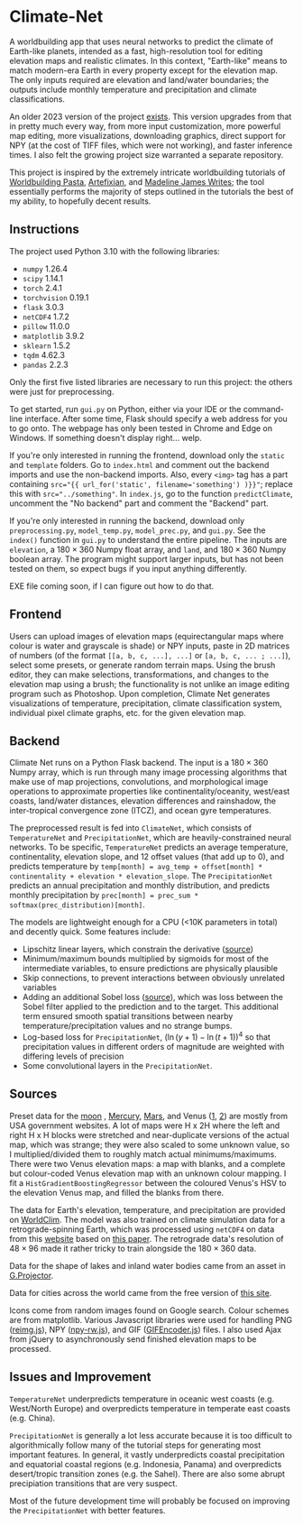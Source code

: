 # Climate-Net

A worldbuilding app that uses neural networks to predict the climate of Earth-like planets, intended as a fast, high-resolution tool for editing elevation maps and realistic climates. In this context, "Earth-like" means to match modern-era Earth in every property except for the elevation map. The only inputs required are elevation and land/water boundaries; the outputs include monthly temperature and precipitation and climate classifications.

An older 2023 version of the project [exists](https://github.com/tirangol/Projects/tree/main/climate%20net). This version upgrades from that in pretty much every way, from more input customization, more powerful map editing, more visualizations, downloading graphics, direct support for NPY (at the cost of TIFF files, which were not working), and faster inference times. I also felt the growing project size warranted a separate repository.

This project is inspired by the extremely intricate worldbuilding tutorials of [Worldbuilding Pasta](https://worldbuildingpasta.blogspot.com/p/blog-page.html), [Artefixian](https://www.youtube.com/playlist?list=PLduA6tsl3gyiX9fFJHi9qqq4RWx-dIcxO), and [Madeline James Writes](https://www.youtube.com/playlist?list=PLmhjHG1F7VXkkH4fG_t3WuZaikiQRJaHJ); the tool essentially performs the majority of steps outlined in the tutorials the best of my ability, to hopefully decent results. 


## Instructions
 
The project used Python 3.10 with the following libraries:

- `numpy` 1.26.4
- `scipy` 1.14.1
- `torch` 2.4.1
- `torchvision` 0.19.1
- `flask`  3.0.3
- `netCDF4` 1.7.2
- `pillow` 11.0.0
- `matplotlib` 3.9.2
- `sklearn` 1.5.2
- `tqdm` 4.62.3
- `pandas` 2.2.3

Only the first five listed libraries are necessary to run this project: the others were just for preprocessing.

To get started, run `gui.py` on Python, either via your IDE or the command-line interface. After some time, Flask should specify a web address for you to go onto. The webpage has only been tested in Chrome and Edge on Windows. If something doesn't display right... welp.

If you're only interested in running the frontend, download only the `static` and `template` folders. Go to `index.html` and comment out the backend imports and use the non-backend imports. Also, every `<img>` tag has a part containing `src="{{ url_for('static', filename='something') )}}"`; replace this with `src="../something"`. In `index.js`, go to the function `predictClimate`, uncomment the "No backend" part and comment the "Backend" part.

If you're only interested in running the backend, download only `preprocessing.py`, `model_temp.py`, `model_prec.py`, and `gui.py`. See the `index()` function in `gui.py` to understand the entire pipeline. The inputs are `elevation`, a $180 \times 360$ Numpy float array, and `land`, and $180 \times 360$ Numpy boolean array. The program might support larger inputs, but has not been tested on them, so expect bugs if you input anything differently.

EXE file coming soon, if I can figure out how to do that.


## Frontend

Users can upload images of elevation maps (equirectangular maps where colour is water and grayscale is shade) or NPY inputs, paste in 2D matrices of numbers (of the format `[[a, b, c, ...], ...]` or `[a, b, c, ... ; ...]`), select some presets, or generate random terrain maps.  Using the brush editor, they can make selections,  transformations, and changes to the elevation map using a brush; the functionality is not unlike an image editing program such as Photoshop. Upon completion, Climate Net generates visualizations of temperature, precipitation, climate classification system, individual pixel climate graphs, etc. for the given elevation map.


## Backend

Climate Net runs on a Python Flask backend. The input is a $180 \times 360$ Numpy array, which is run through many image processing algorithms that make use of map projections, convolutions, and morphological image operations to approximate properties like continentality/oceanity, west/east coasts, land/water distances, elevation differences and rainshadow, the inter-tropical convergence zone (ITCZ), and ocean gyre temperatures.

The preprocessed result is fed into `ClimateNet`, which consists of `TemperatureNet` and `PrecipitationNet`, which are heavily-constrained neural networks. To be specific, `TemperatureNet` predicts an average temperature, continentality, elevation slope, and 12 offset values (that add up to 0), and predicts temperature by `temp[month] = avg_temp + offset[month] * continentality + elevation * elevation_slope`. The `PrecipitationNet` predicts an annual precipitation and monthly distribution, and predicts monthly precipitation by `prec[month] = prec_sum * softmax(prec_distribution)[month]`.

The models are lightweight enough for a CPU (<10K parameters in total) and decently quick. Some features include:

- Lipschitz linear layers, which constrain the derivative ([source](https://github.com/whitneychiu/lipmlp_pytorch/blob/main/models/lipmlp.py))
- Minimum/maximum bounds multiplied by sigmoids for most of the intermediate variables, to ensure predictions are physically plausible
- Skip connections, to prevent interactions between obviously unrelated variables
- Adding an additional Sobel loss ([source](https://github.com/chaddy1004/sobel-operator-pytorch/blob/master/model.py)), which was loss between the Sobel filter applied to the prediction and to the target. This additional term ensured smooth spatial transitions between nearby temperature/precipitation values and no strange bumps.
- Log-based loss for `PrecipitationNet`, $(\ln(y + 1) - \ln(t + 1))^4$ so that precipitation values in different orders of magnitude are weighted with differing levels of precision
- Some convolutional layers in the `PrecipitationNet`.


## Sources

Preset data for the [moon](https://svs.gsfc.nasa.gov/4720/) , [Mercury](https://astrogeology.usgs.gov/search/map/mercury_messenger_global_dem_665m), [Mars](https://astrogeology.usgs.gov/search/map/mars_mgs_mola_dem_463m), and Venus ([1](https://astrogeology.usgs.gov/search/map/venus_magellan_global_topography_4641m), [2](https://astrogeology.usgs.gov/search/map/venus_magellan_global_c3_mdir_colorized_topographic_mosaic_6600m)) are mostly from USA government websites. A lot of maps were H x 2H where the left and right H x H blocks were stretched and near-duplicate versions of the actual map, which was strange; they were also scaled to some unknown value, so I multiplied/divided them to roughly match actual minimums/maximums. There were two Venus elevation maps: a map with blanks, and a complete but colour-coded Venus elevation map with an unknown colour mapping. I fit a `HistGradientBoostingRegressor` between the coloured Venus's HSV to the elevation Venus map, and filled the blanks from there.

The data for Earth's elevation, temperature, and precipitation are provided on [WorldClim](https://www.worldclim.org/data/worldclim21.html). The model was also trained on climate simulation data for a retrograde-spinning Earth, which was processed using `netCDF4` on data from this [website](https://www.wdc-climate.de/ui/entry?acronym=DKRZ_LTA_110_ds00001) based on [this paper](https://esd.copernicus.org/articles/9/1191/2018/#section9). The retrograde data's resolution of $48 \times 96$ made it rather tricky to train alongside the $180 \times 360$ data.

Data for the shape of lakes and inland water bodies came from an asset in [G.Projector](https://www.giss.nasa.gov/tools/gprojector/).

Data for cities across the world came from the free version of [this site](https://simplemaps.com/data/world-cities). 

Icons come from random images found on Google search. Colour schemes are from matplotlib. Various Javascript libraries were used for handling PNG ([reimg.js](https://github.com/gillyb/reimg)), NPY ([npy-rw.js](https://gist.github.com/LingDong-/b24f172ba0888976143463a8801e2040)), and GIF ([GIFEncoder.js](https://github.com/antimatter15/jsgif)) files. I also used Ajax from jQuery to asynchronously send finished elevation maps to be processed.


## Issues and Improvement

`TemperatureNet` underpredicts temperature in oceanic west coasts (e.g. West/North Europe) and overpredicts temperature in temperate east coasts (e.g. China).

`PrecipitationNet` is generally a lot less accurate because it is too difficult to algorithmically follow many of the tutorial steps for generating most important features. In general, it vastly underpredicts coastal precipitation and equatorial coastal regions (e.g. Indonesia, Panama) and overpredicts desert/tropic transition zones (e.g. the Sahel). There are also some abrupt precipiation transitions that are very suspect.

Most of the future development time will probably be focused on improving the `PrecipitationNet` with better features.